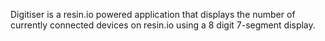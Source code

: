 Digitiser is a resin.io powered application that displays the number of currently connected devices on resin.io using a 8 digit 7-segment display.
